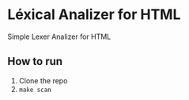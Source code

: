 Léxical Analizer for HTML
=====

Simple Lexer Analizer for HTML

## How to run

  1. Clone the repo
  2. `make scan`
